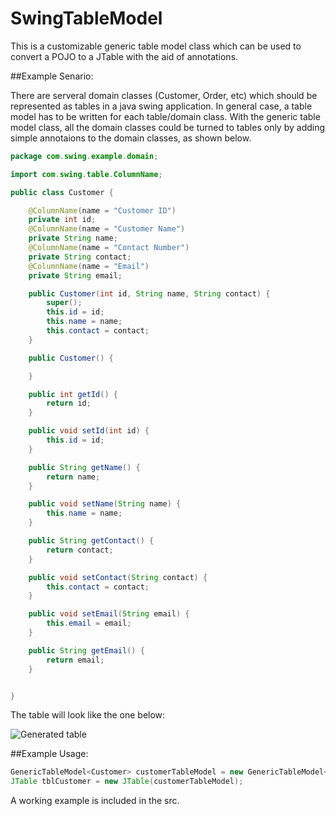 SwingTableModel
===============

This is a customizable generic table model class which can be used to convert a POJO to a JTable with the aid of annotations.

##Example Senario:

There are serveral domain classes (Customer, Order, etc) which should be represented as tables in a java swing application. In general case, a table model has to be written for each table/domain class. 
With the generic table model class, all the domain classes could be turned to tables only by adding simple annotaions to the domain classes, as shown below.

```java
package com.swing.example.domain;

import com.swing.table.ColumnName;

public class Customer {

	@ColumnName(name = "Customer ID")
	private int id;
	@ColumnName(name = "Customer Name")
	private String name;
	@ColumnName(name = "Contact Number")
	private String contact;
	@ColumnName(name = "Email")
	private String email;

	public Customer(int id, String name, String contact) {
		super();
		this.id = id;
		this.name = name;
		this.contact = contact;
	}

	public Customer() {

	}

	public int getId() {
		return id;
	}

	public void setId(int id) {
		this.id = id;
	}

	public String getName() {
		return name;
	}

	public void setName(String name) {
		this.name = name;
	}

	public String getContact() {
		return contact;
	}

	public void setContact(String contact) {
		this.contact = contact;
	}

	public void setEmail(String email) {
		this.email = email;
	}

	public String getEmail() {
		return email;
	}


}

```
The table will look like the one below:

![Generated table](https://github.com/sewdil/SwingTableModel/blob/master/images/exampleTable.jpg?raw=true)

##Example Usage:

```java
GenericTableModel<Customer> customerTableModel = new GenericTableModel<Customer>(new Customer());
JTable tblCustomer = new JTable(customerTableModel);
```
A working example is included in the src.
